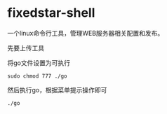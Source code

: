 # fixedstar-shell

一个linux命令行工具，管理WEB服务器相关配置和发布。

先要上传工具

将go文件设置为可执行
```shell
sudo chmod 777 ./go
```

然后执行go，根据菜单提示操作即可
```shell
./go
```

